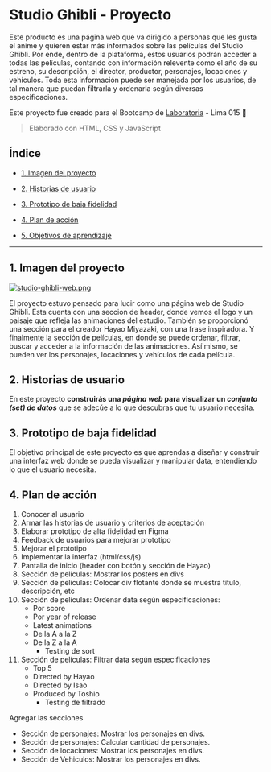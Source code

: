 # Studio Ghibli - Proyecto 
Este producto es una página web que va dirigido a personas que les gusta el anime y quieren estar más informados sobre las películas del Studio Ghibli. Por ende, dentro de la plataforma, estos usuarios podrán acceder a todas las películas, contando con información relevente como el año de su estreno, su descripción, el director, productor, personajes, locaciones y vehículos. Toda esta información puede ser manejada por los usuarios, de tal manera que puedan filtrarla y ordenarla según diversas especificaciones.

Este proyecto fue creado para el Bootcamp de  <a  href="https://www.laboratoria.la">Laboratoria</a> - Lima 015 💛

> Elaborado con HTML, CSS y JavaScript

## Índice

* [1. Imagen del proyecto](#1-imagen-del-proyecto)

* [2. Historias de usuario](#2-historias-de-usuario)

* [3. Prototipo de baja fidelidad](#3-prototipo-de-baja-fidelidad)

* [4. Plan de acción](#4-plan-de-acción)

* [5. Objetivos de aprendizaje](#5-objetivos-de-aprendizaje)

***

## 1. Imagen del proyecto

[![studio-ghibli-web.png](https://i.postimg.cc/sxVNkv46/studio-ghibli-web.png)](https://postimg.cc/47SPt4MV)

El proyecto estuvo pensado para lucir como una página web de Studio Ghibli. Esta cuenta con una seccion de header, donde vemos el logo y un paisaje que refleja las animaciones del estudio. También se proporcionó una sección para el creador Hayao Miyazaki, con una frase inspiradora. Y finalmente la sección de películas, en donde se puede ordenar, filtrar, buscar y acceder a la información de las animaciones. Así mismo, se pueden ver los personajes, locaciones y vehículos de cada película.



## 2. Historias de usuario

En este proyecto **construirás una _página web_ para visualizar un
_conjunto (set) de datos_** que se adecúe a lo que descubras que tu usuario
necesita.



## 3. Prototipo de baja fidelidad

El objetivo principal de este proyecto es que aprendas a diseñar y construir una
interfaz web donde se pueda visualizar y manipular data, entendiendo lo que el
usuario necesita.

## 4. Plan de acción

1. Conocer al usuario
2. Armar las historias de usuario y criterios de aceptación 
3. Elaborar prototipo de alta fidelidad en Figma 
4. Feedback de usuarios para mejorar prototipo
5. Mejorar el prototipo
6. Implementar la interfaz (html/css/js)
7. Pantalla de inicio (header con botón y sección de Hayao)
8. Sección de películas: Mostrar los posters en divs
9. Sección de películas: Colocar div flotante donde se muestra título, descripción, etc
10. Sección de películas: Ordenar data según especificaciones:
    - Por score 
    - Por year of release
    - Latest animations
    - De la A a la Z
    - De la Z a la A
      - Testing de sort 
11. Sección de películas: Filtrar data según especificaciones
    - Top 5
    - Directed by Hayao
    - Directed by Isao
    - Produced by Toshio
      - Testing de filtrado

Agregar las secciones 
* Sección de personajes: Mostrar los personajes en divs.
* Sección de personajes: Calcular cantidad de personajes.
* Sección de locaciones: Mostrar los personajes en divs.
* Sección de Vehiculos: Mostrar los personajes en divs.

